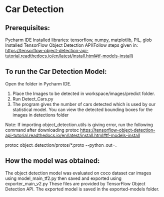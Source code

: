 # Car Detection

## Prerequisites:
Pycharm IDE
Installed libraries: tensorflow, numpy, matplotlib, PIL, glob
Installed TensorFlow Object Detection API(Follow steps given in: https://tensorflow-object-detection-api-tutorial.readthedocs.io/en/latest/install.html#tf-models-install)


## To run the Car Detection Model:

Open the folder in Pycharm IDE.

1. Place the Images to be detected in workspace/images/predict folder.
2. Run Detect_Cars.py
3. The program gives the number of cars detected which is used by our statistical model. You can view the detected bounding boxes for the images in detections folder

Note: If importing object_detection.utils is giving error, run the following command after downloading protoc https://tensorflow-object-detection-api-tutorial.readthedocs.io/en/latest/install.html#tf-models-install

protoc object_detection/protos/*.proto --python_out=.

## How the model was obtained:
The object detection model was evaluated on coco dataset car images using model_main_tf2.py
then saved and exported using exporter_main_v2.py
These files are provided by TensorFlow Object Detection API.
The exported model is saved in the exported-models folder.
